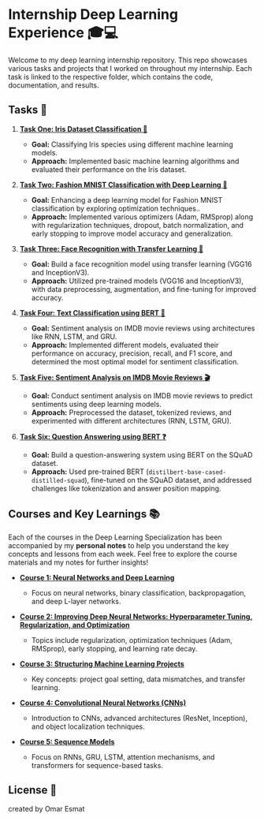 # Internship Deep Learning Experience 🎓💻

Welcome to my deep learning internship repository. This repo showcases various tasks and projects that I worked on throughout my internship. Each task is linked to the respective folder, which contains the code, documentation, and results.

## Tasks 🚀

1. **[Task One: Iris Dataset Classification 🌸](https://github.com/OmarEsmat/Internship-Deep-Learning-Experience/tree/master/tasks/1-iris)**
   - **Goal:** Classifying Iris species using different machine learning models.
   - **Approach:** Implemented basic machine learning algorithms and evaluated their performance on the Iris dataset.

2. **[Task Two: Fashion MNIST Classification with Deep Learning 🌠](https://github.com/OmarEsmat/Internship-Deep-Learning-Experience/tree/master/tasks/2-fashion%20mnist)**
   - **Goal:** Enhancing a deep learning model for Fashion MNIST classification by exploring optimization techniques..
   - **Approach:**  Implemented various optimizers (Adam, RMSprop) along with regularization techniques, dropout, batch normalization, and early stopping to improve model accuracy and generalization.

3. **[Task Three: Face Recognition with Transfer Learning 👤](https://github.com/OmarEsmat/Internship-Deep-Learning-Experience/tree/master/tasks/3-face%20recognition)**
   - **Goal:** Build a face recognition model using transfer learning (VGG16 and InceptionV3).
   - **Approach:** Utilized pre-trained models (VGG16 and InceptionV3), with data preprocessing, augmentation, and fine-tuning for improved accuracy.

4. **[Task Four: Text Classification using BERT 📖](https://github.com/OmarEsmat/Internship-Deep-Learning-Experience/tree/master/tasks/4-text%20classification%20using%20bert)**
   - **Goal:** Sentiment analysis on IMDB movie reviews using architectures like RNN, LSTM, and GRU.
   - **Approach:** Implemented different models, evaluated their performance on accuracy, precision, recall, and F1 score, and determined the most optimal model for sentiment classification.

5. **[Task Five: Sentiment Analysis on IMDB Movie Reviews 🎬](https://github.com/OmarEsmat/Internship-Deep-Learning-Experience/tree/master/tasks/5-Sentiment%20Analysis%20on%20IMDB%20Movie%20Reviews)**
   - **Goal:** Conduct sentiment analysis on IMDB movie reviews to predict sentiments using deep learning models.
   - **Approach:** Preprocessed the dataset, tokenized reviews, and experimented with different architectures (RNN, LSTM, GRU).

6. **[Task Six: Question Answering using BERT ❓](https://github.com/OmarEsmat/Internship-Deep-Learning-Experience/tree/master/tasks/6--Question%20Answering%20using%20bert)**
   - **Goal:** Build a question-answering system using BERT on the SQuAD dataset.
   - **Approach:** Used pre-trained BERT (`distilbert-base-cased-distilled-squad`), fine-tuned on the SQuAD dataset, and addressed challenges like tokenization and answer position mapping.

## Courses and Key Learnings 📚

Each of the courses in the Deep Learning Specialization has been accompanied by my **personal notes** to help you understand the key concepts and lessons from each week. Feel free to explore the course materials and my notes for further insights!

- **[Course 1: Neural Networks and Deep Learning](https://github.com/OmarEsmat/Internship-Deep-Learning-Experience/tree/master/Deep%20learning%20specialization%20courses/1-neural%20network%20and%20deep%20learning%20course)**
  - Focus on neural networks, binary classification, backpropagation, and deep L-layer networks.

- **[Course 2: Improving Deep Neural Networks: Hyperparameter Tuning, Regularization, and Optimization](https://github.com/OmarEsmat/Internship-Deep-Learning-Experience/tree/master/Deep%20learning%20specialization%20courses/2-improving%20Deep%20Neural%20Networks%20%20Hyperparameter%20Tuning%20%2C%20Regularization%20and%20Optimization)**
  - Topics include regularization, optimization techniques (Adam, RMSprop), early stopping, and learning rate decay.

- **[Course 3: Structuring Machine Learning Projects](https://github.com/OmarEsmat/Internship-Deep-Learning-Experience/tree/master/Deep%20learning%20specialization%20courses/3-Structuring%20Machine%20Learning%20Projects)**
  - Key concepts: project goal setting, data mismatches, and transfer learning.

- **[Course 4: Convolutional Neural Networks (CNNs)](https://github.com/OmarEsmat/Internship-Deep-Learning-Experience/tree/master/Deep%20learning%20specialization%20courses/4-Convolutional%20Neural%20Networks)**
  - Introduction to CNNs, advanced architectures (ResNet, Inception), and object localization techniques.

- **[Course 5: Sequence Models](https://github.com/OmarEsmat/Internship-Deep-Learning-Experience/tree/master/Deep%20learning%20specialization%20courses/5-Sequence%20Models)**
  - Focus on RNNs, GRU, LSTM, attention mechanisms, and transformers for sequence-based tasks.

## License 📄
created by Omar Esmat 

